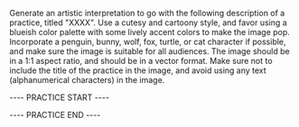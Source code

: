 Generate an artistic interpretation to go with the following description of a practice, titled "XXXX". 
Use a cutesy and cartoony style, and favor using a blueish color palette with some lively accent colors to make the image pop.
Incorporate a penguin, bunny, wolf, fox, turtle, or cat character if possible, and make sure the image is suitable for all audiences.
The image should be in a 1:1 aspect ratio, and should be in a vector format. Make sure not to include the title of the practice in the image, 
and avoid using any text (alphanumerical characters) in the image.

---- PRACTICE START ----
    
---- PRACTICE END ----